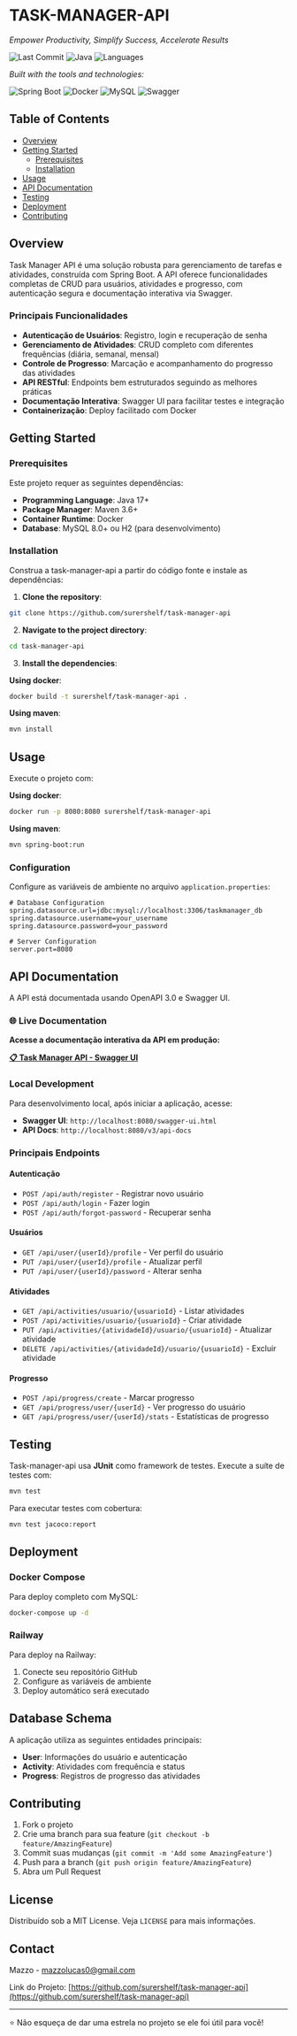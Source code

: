 # TASK-MANAGER-API

*Empower Productivity, Simplify Success, Accelerate Results*

![Last Commit](https://img.shields.io/badge/last%20commit-today-brightgreen)
![Java](https://img.shields.io/badge/Java-98.5%25-orange)
![Languages](https://img.shields.io/badge/languages-2-blue)

*Built with the tools and technologies:*

![Spring Boot](https://img.shields.io/badge/Spring_Boot-6DB33F?style=flat&logo=spring&logoColor=white)
![Docker](https://img.shields.io/badge/Docker-2CA5E0?style=flat&logo=docker&logoColor=white)
![MySQL](https://img.shields.io/badge/MySQL-005C84?style=flat&logo=mysql&logoColor=white)
![Swagger](https://img.shields.io/badge/Swagger-85EA2D?style=flat&logo=swagger&logoColor=black)

## Table of Contents

- [Overview](#overview)
- [Getting Started](#getting-started)
  - [Prerequisites](#prerequisites)
  - [Installation](#installation)
- [Usage](#usage)
- [API Documentation](#api-documentation)
- [Testing](#testing)
- [Deployment](#deployment)
- [Contributing](#contributing)

## Overview

Task Manager API é uma solução robusta para gerenciamento de tarefas e atividades, construída com Spring Boot. A API oferece funcionalidades completas de CRUD para usuários, atividades e progresso, com autenticação segura e documentação interativa via Swagger.

### Principais Funcionalidades

- **Autenticação de Usuários**: Registro, login e recuperação de senha
- **Gerenciamento de Atividades**: CRUD completo com diferentes frequências (diária, semanal, mensal)
- **Controle de Progresso**: Marcação e acompanhamento do progresso das atividades
- **API RESTful**: Endpoints bem estruturados seguindo as melhores práticas
- **Documentação Interativa**: Swagger UI para facilitar testes e integração
- **Containerização**: Deploy facilitado com Docker

## Getting Started

### Prerequisites

Este projeto requer as seguintes dependências:

- **Programming Language**: Java 17+
- **Package Manager**: Maven 3.6+
- **Container Runtime**: Docker
- **Database**: MySQL 8.0+ ou H2 (para desenvolvimento)

### Installation

Construa a task-manager-api a partir do código fonte e instale as dependências:

1. **Clone the repository**:

```bash
git clone https://github.com/surershelf/task-manager-api
```

2. **Navigate to the project directory**:

```bash
cd task-manager-api
```

3. **Install the dependencies**:

**Using docker**:

```bash
docker build -t surershelf/task-manager-api .
```

**Using maven**:

```bash
mvn install
```

## Usage

Execute o projeto com:

**Using docker**:

```bash
docker run -p 8080:8080 surershelf/task-manager-api
```

**Using maven**:

```bash
mvn spring-boot:run
```

### Configuration

Configure as variáveis de ambiente no arquivo `application.properties`:

```properties
# Database Configuration
spring.datasource.url=jdbc:mysql://localhost:3306/taskmanager_db
spring.datasource.username=your_username
spring.datasource.password=your_password

# Server Configuration
server.port=8080
```

## API Documentation

A API está documentada usando OpenAPI 3.0 e Swagger UI. 

### 🌐 Live Documentation

**Acesse a documentação interativa da API em produção:**

**[📋 Task Manager API - Swagger UI](https://task-api-mazzo.up.railway.app/swagger-ui/index.html)**

### Local Development

Para desenvolvimento local, após iniciar a aplicação, acesse:

- **Swagger UI**: `http://localhost:8080/swagger-ui.html`
- **API Docs**: `http://localhost:8080/v3/api-docs`

### Principais Endpoints

#### Autenticação
- `POST /api/auth/register` - Registrar novo usuário
- `POST /api/auth/login` - Fazer login
- `POST /api/auth/forgot-password` - Recuperar senha

#### Usuários
- `GET /api/user/{userId}/profile` - Ver perfil do usuário
- `PUT /api/user/{userId}/profile` - Atualizar perfil
- `PUT /api/user/{userId}/password` - Alterar senha

#### Atividades
- `GET /api/activities/usuario/{usuarioId}` - Listar atividades
- `POST /api/activities/usuario/{usuarioId}` - Criar atividade
- `PUT /api/activities/{atividadeId}/usuario/{usuarioId}` - Atualizar atividade
- `DELETE /api/activities/{atividadeId}/usuario/{usuarioId}` - Excluir atividade

#### Progresso
- `POST /api/progress/create` - Marcar progresso
- `GET /api/progress/user/{userId}` - Ver progresso do usuário
- `GET /api/progress/user/{userId}/stats` - Estatísticas de progresso

## Testing

Task-manager-api usa **JUnit** como framework de testes. Execute a suíte de testes com:

```bash
mvn test
```

Para executar testes com cobertura:

```bash
mvn test jacoco:report
```

## Deployment

### Docker Compose

Para deploy completo com MySQL:

```bash
docker-compose up -d
```

### Railway

Para deploy na Railway:

1. Conecte seu repositório GitHub
2. Configure as variáveis de ambiente
3. Deploy automático será executado
   

## Database Schema

A aplicação utiliza as seguintes entidades principais:

- **User**: Informações do usuário e autenticação
- **Activity**: Atividades com frequência e status
- **Progress**: Registros de progresso das atividades

## Contributing

1. Fork o projeto
2. Crie uma branch para sua feature (`git checkout -b feature/AmazingFeature`)
3. Commit suas mudanças (`git commit -m 'Add some AmazingFeature'`)
4. Push para a branch (`git push origin feature/AmazingFeature`)
5. Abra um Pull Request

## License

Distribuído sob a MIT License. Veja `LICENSE` para mais informações.

## Contact

Mazzo - [mazzolucas0@gmail.com](mailto:mazzolucas0@gmail.com)

Link do Projeto: [https://github.com/surershelf/task-manager-api](https://github.com/surershelf/task-manager-api)

---

⭐ Não esqueça de dar uma estrela no projeto se ele foi útil para você!
